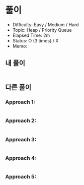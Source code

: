 # 풀이
- Difficulty:  Easy / Medium / Hard
- Topic:  Heap / Priority Queue
- Elapsed Time:  2m
- Status:  O (3 times) / X
- Memo:

## 내 풀이
```py
```

## 다른 풀이
### Approach 1:
```py
```

### Approach 2:
```py
```

### Approach 3:
```py
```

### Approach 4:
```py
```

### Approach 5:
```py
```